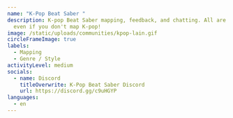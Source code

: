 ```yaml
---
name: "K-Pop Beat Saber "
description: K-pop Beat Saber mapping, feedback, and chatting. All are welcome,
  even if you don't map K-pop!
image: /static/uploads/communities/kpop-lain.gif
circleFrameImage: true
labels:
  - Mapping
  - Genre / Style
activityLevel: medium
socials:
  - name: Discord
    titleOverwrite: K-Pop Beat Saber Discord
    url: https://discord.gg/c9uHGYP
languages:
  - en
---
```

